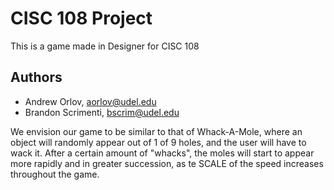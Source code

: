 # CISC 108 Project

This is a game made in Designer for CISC 108


## Authors

- Andrew Orlov, <aorlov@udel.edu>
- Brandon Scrimenti, <bscrim@udel.edu>

We envision our game to be similar to that of Whack-A-Mole, where an object will randomly appear out of
1 of 9 holes, and the user will have to wack it. After a certain amount of "whacks", the moles will start
to appear more rapidly and in greater succession, as te SCALE of the speed increases throughout the game.
